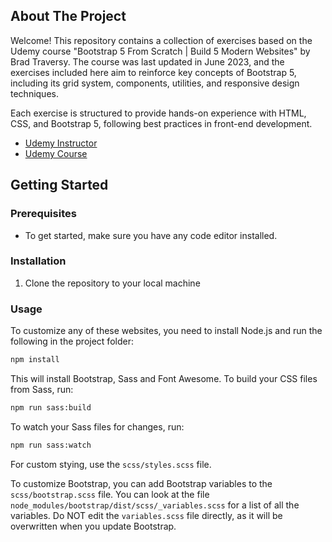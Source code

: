 ## About The Project

Welcome! This repository contains a collection of exercises based on the Udemy course "Bootstrap 5 From Scratch | Build 5 Modern Websites" by Brad Traversy. The course was last updated in June 2023, and the exercises included here aim to reinforce key concepts of Bootstrap 5, including its grid system, components, utilities, and responsive design techniques.

Each exercise is structured to provide hands-on experience with HTML, CSS, and Bootstrap 5, following best practices in front-end development.

- [Udemy Instructor](https://www.udemy.com/user/brad-traversy/)
- [Udemy Course](https://www.udemy.com/course/bootstrap-from-scratch/)

## Getting Started

### Prerequisites

- To get started, make sure you have any code editor installed.

### Installation

1. Clone the repository to your local machine

### Usage

To customize any of these websites, you need to install Node.js and run the following in the project folder:

```sh
npm install
```

This will install Bootstrap, Sass and Font Awesome. To build your CSS files from Sass, run:

```sh
npm run sass:build
```

To watch your Sass files for changes, run:

```sh
npm run sass:watch
```

For custom stying, use the `scss/styles.scss` file.

To customize Bootstrap, you can add Bootstrap variables to the `scss/bootstrap.scss` file. You can look at the file `node_modules/bootstrap/dist/scss/_variables.scss` for a list of all the variables. Do NOT edit the `variables.scss` file directly, as it will be overwritten when you update Bootstrap.
